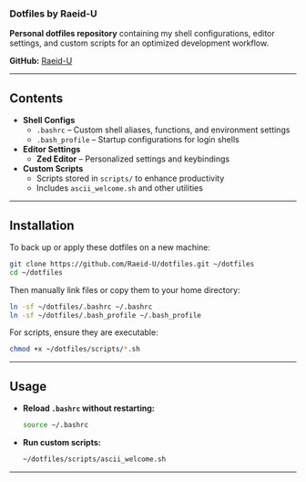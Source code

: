 ### **Dotfiles by Raeid-U**

**Personal dotfiles repository** containing my shell configurations, editor settings, and custom scripts for an optimized development workflow.

**GitHub:** [Raeid-U](https://github.com/Raeid-U)

---

## **Contents**
- **Shell Configs**
  - `.bashrc` – Custom shell aliases, functions, and environment settings
  - `.bash_profile` – Startup configurations for login shells
- **Editor Settings**
  - **Zed Editor** – Personalized settings and keybindings
- **Custom Scripts**
  - Scripts stored in `scripts/` to enhance productivity
  - Includes `ascii_welcome.sh` and other utilities

---

## **Installation**
To back up or apply these dotfiles on a new machine:
```bash
git clone https://github.com/Raeid-U/dotfiles.git ~/dotfiles
cd ~/dotfiles
```
Then manually link files or copy them to your home directory:
```bash
ln -sf ~/dotfiles/.bashrc ~/.bashrc
ln -sf ~/dotfiles/.bash_profile ~/.bash_profile
```
For scripts, ensure they are executable:
```bash
chmod +x ~/dotfiles/scripts/*.sh
```

---

## **Usage**
- **Reload `.bashrc` without restarting:**
  ```bash
  source ~/.bashrc
  ```
- **Run custom scripts:**
  ```bash
  ~/dotfiles/scripts/ascii_welcome.sh
  ```

---

